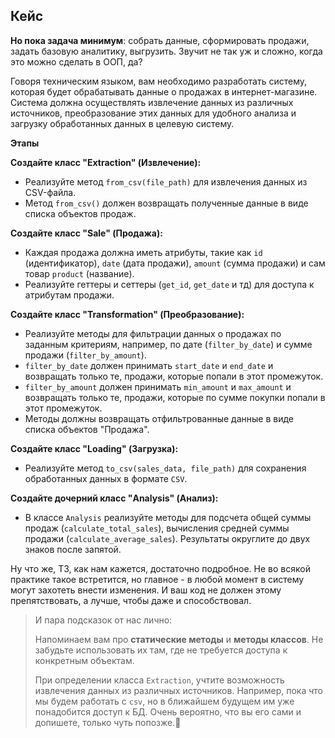 ## Кейс

**Но пока задача минимум**: собрать данные, сформировать продажи, задать базовую аналитику, выгрузить. Звучит не так уж и сложно, когда это можно сделать в ООП, да?

Говоря техническим языком, вам необходимо разработать систему, которая будет обрабатывать данные о продажах в интернет-магазине. Система должна осуществлять извлечение данных из различных источников, преобразование этих данных для удобного анализа и загрузку обработанных данных в целевую систему.

**Этапы**

**Создайте класс "Extraction" (Извлечение):**

- Реализуйте метод `from_csv(file_path)` для извлечения данных из CSV-файла.
- Метод `from_csv()` должен возвращать полученные данные в виде списка объектов продаж.

**Создайте класс "Sale" (Продажа):**

- Каждая продажа должна иметь атрибуты, такие как `id` (идентификатор), `date` (дата продажи), `amount` (сумма продажи) и сам товар `product` (название).
- Реализуйте геттеры и сеттеры (`get_id`, `get_date` и тд) для доступа к атрибутам продажи.

**Создайте класс "Transformation" (Преобразование):**

- Реализуйте методы для фильтрации данных о продажах по заданным критериям, например, по дате (`filter_by_date`) и сумме продажи (`filter_by_amount`).
- `filter_by_date` должен принимать `start_date` и `end_date` и возвращать только те, продажи, которые попали в этот промежуток.
- `filter_by_amount` должен принимать `min_amount` и `max_amount` и возвращать только те, продажи, которые по сумме покупки попали в этот промежуток.
- Методы должны возвращать отфильтрованные данные в виде списка объектов "Продажа".

**Создайте класс "Loading" (Загрузка):**

- Реализуйте метод `to_csv(sales_data, file_path)` для сохранения обработанных данных в формате `CSV`.

**Создайте дочерний класс "Analysis" (Анализ):**

- В классе `Analysis` реализуйте методы для подсчета общей суммы продаж (`calculate_total_sales`), вычисления средней суммы продажи (`calculate_average_sales`). Результаты округлите до двух знаков после запятой.

Ну что же, ТЗ, как нам кажется, достаточно подробное. Не во всякой практике такое встретится, но главное - в любой момент в систему могут захотеть внести изменения. И ваш код не должен этому препятствовать, а лучше, чтобы даже и способствовал.

> И пара подсказок от нас лично:
>
> Напоминаем вам про **статические методы** и **методы классов**. Не забудьте использовать их там, где не требуется доступа к конкретным объектам.
>
> При определении класса `Extraction`, учтите возможность извлечения данных из различных источников. Например, пока что мы будем работать с `csv`, но в ближайшем будущем им уже понадобится доступ к БД. Очень вероятно, что вы его сами и допишете, только чуть попозже.🙂
